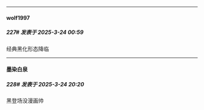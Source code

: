 ﻿
*****

####  wolf1997  
##### 227#       发表于 2025-3-24 00:59

经典黑化形态降临


*****

####  墨染白泉  
##### 228#       发表于 2025-3-24 20:20

黑登场没漫画帅

